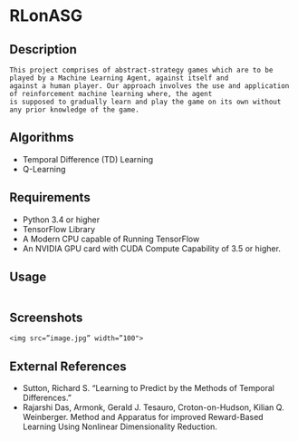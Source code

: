 # RLonASG

## Description
```
This project comprises of abstract-strategy games which are to be played by a Machine Learning Agent, against itself and
against a human player. Our approach involves the use and application of reinforcement machine learning where, the agent
is supposed to gradually learn and play the game on its own without any prior knowledge of the game. 
```

## Algorithms
* Temporal Difference (TD) Learning
* Q-Learning


## Requirements

* Python 3.4 or higher
* TensorFlow Library
* A Modern CPU capable of Running TensorFlow
* An NVIDIA GPU card with CUDA Compute Capability of 3.5 or higher.


## Usage
```

```

## Screenshots
```
<img src=”image.jpg” width=”100">
```

## External References
* Sutton, Richard S. “Learning to Predict by the Methods of Temporal Differences.”  
* Rajarshi Das, Armonk, Gerald J. Tesauro, Croton-on-Hudson, Kilian Q. Weinberger. Method
  and Apparatus for improved Reward-Based Learning Using Nonlinear Dimensionality Reduction.

